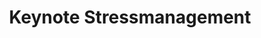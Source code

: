---
title: "Keynote Stressmanagement"
type: portfolio
image: "images/projects/thumb_546x600.svg"
category: ["Keynote"]
tags: []
project_images: ["images/projects/placeholder3600x2400.png", "images/projects/placeholder3600x2400.png"]
---
